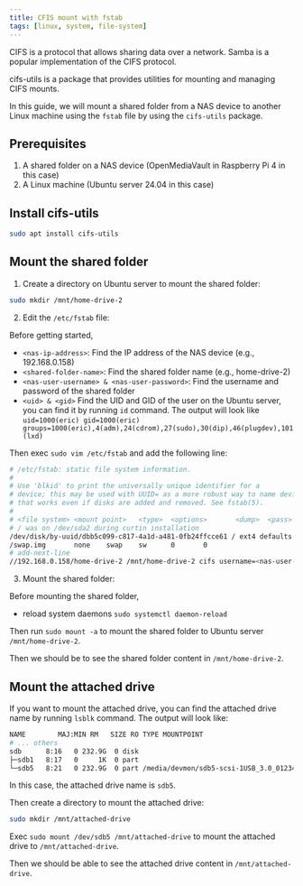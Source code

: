 ```yaml
---
title: CFIS mount with fstab
tags: [linux, system, file-system]
---
```


CIFS is a protocol that allows sharing data over a network. Samba is a popular implementation of the CIFS protocol.

cifs-utils is a package that provides utilities for mounting and managing CIFS mounts.

In this guide, we will mount a shared folder from a NAS device to another Linux machine using the `fstab` file by using the `cifs-utils` package.

## Prerequisites

1. A shared folder on a NAS device (OpenMediaVault in Raspberry Pi 4 in this case)
2. A Linux machine (Ubuntu server 24.04 in this case)

## Install cifs-utils

```bash
sudo apt install cifs-utils
```

## Mount the shared folder

1. Create a directory on Ubuntu server to mount the shared folder:

```bash
sudo mkdir /mnt/home-drive-2
```

2. Edit the `/etc/fstab` file:

Before getting started,

- `<nas-ip-address>`: Find the IP address of the NAS device (e.g., 192.168.0.158)
- `<shared-folder-name>`: Find the shared folder name (e.g., home-drive-2)
- `<nas-user-username> & <nas-user-password>`: Find the username and password of the shared folder
- `<uid> & <gid>` Find the UID and GID of the user on the Ubuntu server, you can find it by running `id` command. The output will look like `uid=1000(eric) gid=1000(eric) groups=1000(eric),4(adm),24(cdrom),27(sudo),30(dip),46(plugdev),101(lxd)`

Then exec `sudo vim /etc/fstab` and add the following line:

```bash
# /etc/fstab: static file system information.
#
# Use 'blkid' to print the universally unique identifier for a
# device; this may be used with UUID= as a more robust way to name devices
# that works even if disks are added and removed. See fstab(5).
#
# <file system> <mount point>   <type>  <options>       <dump>  <pass>
# / was on /dev/sda2 during curtin installation
/dev/disk/by-uuid/dbb5c099-c817-4a1d-a481-0fb24ffcce61 / ext4 defaults 0 1
/swap.img       none    swap    sw      0       0
# add-next-line
//192.168.0.158/home-drive-2 /mnt/home-drive-2 cifs username=<nas-user-username>,password=<nas-user-password>,uid=<uid>,gid=<gid> 0 0

```

3. Mount the shared folder:

Before mounting the shared folder,

- reload system daemons `sudo systemctl daemon-reload`

Then run `sudo mount -a` to mount the shared folder to Ubuntu server `/mnt/home-drive-2`.

Then we should be to see the shared folder content in `/mnt/home-drive-2`.

## Mount the attached drive

If you want to mount the attached drive, you can find the attached drive name by running `lsblk` command. The output will look like:

```bash
NAME        MAJ:MIN RM   SIZE RO TYPE MOUNTPOINT
# ... others
sdb      8:16   0 232.9G  0 disk
├─sdb1   8:17   0     1K  0 part
└─sdb5   8:21   0 232.9G  0 part /media/devmon/sdb5-scsi-1USB_3.0_012345
```

In this case, the attached drive name is `sdb5`.

Then create a directory to mount the attached drive:

```bash
sudo mkdir /mnt/attached-drive
```

Exec `sudo mount /dev/sdb5 /mnt/attached-drive` to mount the attached drive to `/mnt/attached-drive`.

Then we should be able to see the attached drive content in `/mnt/attached-drive`.
